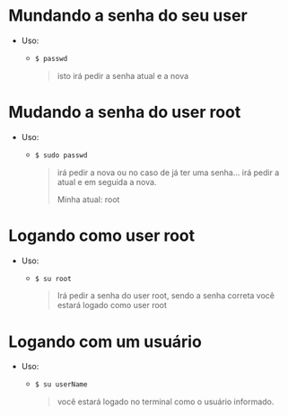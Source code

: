 # Mundando a senha do seu user

- Uso:

  - ```bash
    $ passwd
    ```

    > isto irá pedir a senha atual e a nova

# Mudando a senha do user root

- Uso:

  - ```bash
    $ sudo passwd
    ```

    > irá pedir a nova ou no caso de já ter uma senha... irá pedir a atual e em seguida a nova.
    >
    > Minha atual: root

# Logando como user root

- Uso: 

  - ```bash
    $ su root
    ```

    > Irá pedir a senha do user root, sendo a senha correta você estará logado como user root

# Logando com um usuário

- Uso:

  - ```bash
    $ su userName
    ```

    > você estará logado no terminal como o usuário informado.